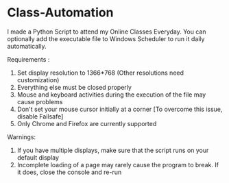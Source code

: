 # Class-Automation
I made a Python Script to attend my Online Classes Everyday. You can optionally add the executable file to Windows Scheduler to run it daily automatically.

Requirements :
1. Set display resolution to 1366*768 (Other resolutions need customization)
2. Everything else must be closed properly
3. Mouse and keyboard activities during the execution of the file may cause problems
4. Don't set your mouse cursor initially at a corner [To overcome this issue, disable Failsafe]
5. Only Chrome and Firefox are currently supported

Warnings:
1. If you have multiple displays, make sure that the script runs on your default display
2. Incomplete loading of a page may rarely cause the program to break. If it does, close the console and re-run

